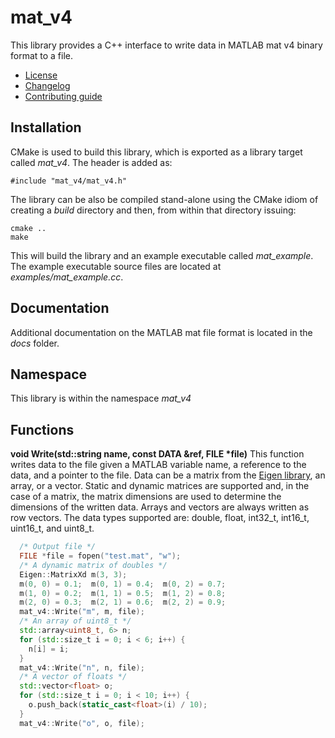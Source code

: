 # mat_v4
This library provides a C++ interface to write data in MATLAB mat v4 binary format to a file.
   * [License](LICENSE.md)
   * [Changelog](CHANGELOG.md)
   * [Contributing guide](CONTRIBUTING.md)

## Installation
CMake is used to build this library, which is exported as a library target called *mat_v4*. The header is added as:

```
#include "mat_v4/mat_v4.h"
```

The library can be also be compiled stand-alone using the CMake idiom of creating a *build* directory and then, from within that directory issuing:

```
cmake ..
make
```

This will build the library and an example executable called *mat_example*. The example executable source files are located at *examples/mat_example.cc*.

## Documentation
Additional documentation on the MATLAB mat file format is located in the *docs* folder.

## Namespace

This library is within the namespace *mat_v4*

## Functions

**void Write(std::string name, const DATA &ref, FILE &ast;file)** This function writes data to the file given a MATLAB variable name, a reference to the data, and a pointer to the file. Data can be a matrix from the [Eigen library](http://eigen.tuxfamily.org), an array, or a vector. Static and dynamic matrices are supported and, in the case of a matrix, the matrix dimensions are used to determine the dimensions of the written data. Arrays and vectors are always written as row vectors. The data types supported are: double, float, int32_t, int16_t, uint16_t, and uint8_t.

```C++
  /* Output file */
  FILE *file = fopen("test.mat", "w");
  /* A dynamic matrix of doubles */
  Eigen::MatrixXd m(3, 3);
  m(0, 0) = 0.1;  m(0, 1) = 0.4;  m(0, 2) = 0.7;
  m(1, 0) = 0.2;  m(1, 1) = 0.5;  m(1, 2) = 0.8;
  m(2, 0) = 0.3;  m(2, 1) = 0.6;  m(2, 2) = 0.9;
  mat_v4::Write("m", m, file);
  /* An array of uint8_t */
  std::array<uint8_t, 6> n;
  for (std::size_t i = 0; i < 6; i++) {
    n[i] = i;
  }
  mat_v4::Write("n", n, file);
  /* A vector of floats */
  std::vector<float> o;
  for (std::size_t i = 0; i < 10; i++) {
    o.push_back(static_cast<float>(i) / 10);
  }
  mat_v4::Write("o", o, file);
```

